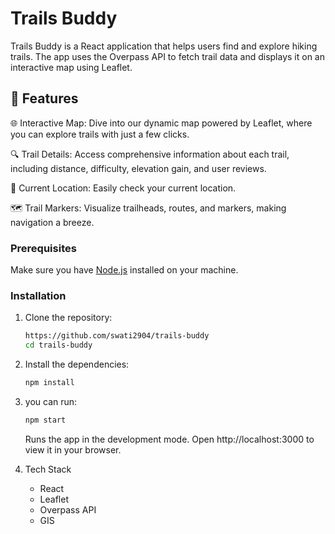 # Trails Buddy

Trails Buddy is a React application that helps users find and explore hiking trails. The app uses the Overpass API to fetch trail data and displays it on an interactive map using Leaflet.


##  🚀 Features

🌐 Interactive Map: Dive into our dynamic map powered by Leaflet, where you can explore trails with just a few clicks.

🔍 Trail Details: Access comprehensive information about each trail, including distance, difficulty, elevation gain, and user reviews.

📍 Current Location: Easily check your current location.

🗺️ Trail Markers: Visualize trailheads, routes, and markers, making navigation a breeze.

### Prerequisites

Make sure you have [Node.js](https://nodejs.org/) installed on your machine.

### Installation

1. Clone the repository:
   ```sh
   https://github.com/swati2904/trails-buddy
   cd trails-buddy
   ```
2. Install the dependencies:
    ```sh
    npm install
    ```
3. you can run:
    ```sh
    npm start
    ```
    Runs the app in the development mode.
    Open http://localhost:3000 to view it in your browser.

4. Tech Stack
  
    <ul>
      <li>React</li>
      <li>Leaflet</li>
      <li>Overpass API</li>
      <li>GIS</li>
    </ul>

